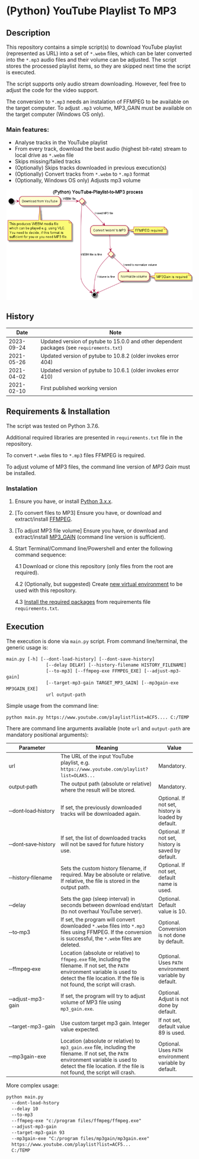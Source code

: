 # (Python) YouTube Playlist To MP3

## Description

This repository contains a simple script(s) to download YouTube playlist
(represented as URL) into a set of `*.webm` files, which can be later converted
into the `*.mp3` audio files and their volume can be adjusted. The script stores the processed playlist items, so 
they are skipped next time the script is executed.

The script supports only audio stream downloading. However, feel free to adjust 
the code for the video support.

The conversion to `*.mp3` needs an instalation of FFMPEG to be available on 
the target computer. To adjust `.mp3` volume, MP3_GAIN must be available on the target computer (Windows OS only).

### Main features:
* Analyse tracks in the YouTube playlist
* From every track, download the best audio (highest bit-rate) stream to local drive as `*.webm` file
* Skips missing/failed tracks
* (Optionally) Skips tracks downloaded in previous execution(s)
* (Optionally) Convert tracks from `*.webm` to `*.mp3` format
* (Optionally, Windows OS only) Adjusts mp3 volume

![Activity sequence](docs/activity.png)

## History

| Date | Note                                                                                      |
| --- |-------------------------------------------------------------------------------------------|
| 2023-09-24 | Updated version of pytube to 15.0.0 and other dependent packages (see `requirements.txt`) | 
| 2021-05-26 | Updated version of pytube to 10.8.2 (older invokes error 404)                             |
| 2021-04-02 | Updated version of pytube to 10.6.1 (older invokes error 410)                             |
| 2021-02-10 | First published working version                                                           |


## Requirements & Installation

The script was tested on Python 3.7.6. 

Additional required libraries are presented in `requirements.txt` file in the 
repository.

To convert `*.webm` files to `*.mp3` files FFMPEG is required.

To adjust volume of MP3 files, the command line version of _MP3 Gain_ must be installed.

### Instalation
1. Ensure you have, or install [Python 3.x.x](https://www.python.org/downloads/).
2. [To convert files to MP3] Ensure you have, or download and extract/install [FFMPEG](https://ffmpeg.org/download.html).
3. [To adjust MP3 file volume] Ensure you have, or download and extract/install [MP3_GAIN](http://mp3gain.sourceforge.net/) (command line version is sufficient).   
4. Start Terminal/Command line/Powershell and enter the following command sequence:
    
   4.1 Download or clone this repository (only files from the root are required).

   4.2 (Optionally, but suggested) Create [new virtual environment](https://docs.python.org/3/library/venv.html) 
   to be used with this repository.
   
   4.3 [Install the required packages](https://pip.pypa.io/en/stable/reference/pip_install/) 
   from requirements file `requirements.txt`.
   
## Execution

The execution is done via `main.py` script. From command line/terminal, the generic usage
is:
```shell
main.py [-h] [--dont-load-history] [--dont-save-history]
               [--delay DELAY] [--history-filename HISTORY_FILENAME]
               [--to-mp3] [--ffmpeg-exe FFMPEG_EXE] [--adjust-mp3-gain]
               [--target-mp3-gain TARGET_MP3_GAIN] [--mp3gain-exe MP3GAIN_EXE]
               url output-path
```

Simple usage from the command line:
```shell
python main.py https://www.youtube.com/playlist?list=ACF5.... C:/TEMP
```

There are command line arguments available (note `url` and `output-path` are mandatory positional arguments):


| Parameter | Meaning | Value |
| --------- | ------- | ---------- |
| url       | The URL of the input YouTube playlist, e.g. `https://www.youtube.com/playlist?list=OLAK5...` | Mandatory. |
| output&#8209;path | The output path (absolute or relative) where the result will be stored. | Mandatory. |
| &#8209;&#8209;dont&#8209;load&#8209;history | If set, the previously downloaded tracks will be downloaded again. | Optional. If not set, history is loaded by default. |
| &#8209;&#8209;dont&#8209;save&#8209;history | If set, the list of downloaded tracks will not be saved for future history use. | Optional. If not set, history is saved by default. |
| &#8209;&#8209;history&#8209;filename | Sets the custom history filename, if required. May be absolute or relative. If relative, the file is stored in the output path. | Optional. If not set, default name is used. |
| &#8209;&#8209;delay | Sets the gap (sleep interval) in seconds between download end/start (to not overhaul YouTube server). | Optional. Default value is 10. |
| &#8209;&#8209;to&#8209;mp3 | If set, the program will convert downloaded `*.webm` files into `*.mp3` files using FFMPEG. If the conversion is successful, the `*.webm` files are deleted. | Optional. Conversion is not done by default. |
| &#8209;&#8209;ffmpeg&#8209;exe | Location (absolute or relative) to `ffmpeg.exe` file, including the filename. If not set, the `PATH` environment variable is used to detect the file location. If the file is not found, the script will crash. | Optional. Uses `PATH` environment variable by default.
| &#8209;&#8209;adjust-mp3-gain | If set, the program will try to adjust volume of MP3 file using `mp3_gain.exe`. | Optional. Adjust is not done by default.
| &#8209;&#8209;target-mp3-gain | Use custom target mp3 gain. Integer value expected. | If not set, default value 89 is used.
| &#8209;&#8209;mp3gain-exe | Location (absolute or relative) to `mp3_gain.exe` file, including the filename. If not set, the `PATH` environment variable is used to detect the file location. if the file is not found, the script will crash. | Optional. Uses `PATH` environment variable by default.

More complex usage:

```shell
python main.py 
  --dont-load-hstory 
  --delay 10 
  --to-mp3 
  --ffmpeg-exe "c:/program files/ffmpeg/ffmpeg.exe"
  --adjust-mp3-gain
  --target-mp3-gain 93
  --mp3gain-exe "C:/program files/mp3gain/mp3gain.exe" 
  https://www.youtube.com/playlist?list=ACF5... 
  C:/TEMP
```

   


